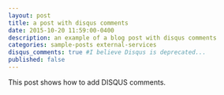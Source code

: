 ```yaml
---
layout: post
title: a post with disqus comments
date: 2015-10-20 11:59:00-0400
description: an example of a blog post with disqus comments
categories: sample-posts external-services
disqus_comments: true #I believe Disqus is deprecated...
published: false
---
```

This post shows how to add DISQUS comments.

